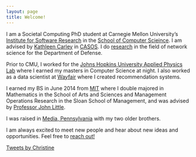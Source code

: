 ```yaml
---
layout: page
title: Welcome!
---
```


I am a Societal Computing PhD student at Carnegie Mellon University’s [Institute for Software Research](http://isri.cmu.edu/index.html) in the [School of Computer Scieince](https://www.cs.cmu.edu). I am advised by [Kathleen Carley](http://www.casos.cs.cmu.edu/bios/carley/carley.html) in [CASOS](http://casos.cs.cmu.edu). I do [research](/research) in the field of network science for the Department of Defense.  

Prior to CMU, I worked for the [Johns Hopkins University Applied Physics Lab](https://www.jhuapl.edu/) where I earned my masters in Computer Science at night. I also worked as a data scientist at [Wayfair](www.wayfair.com) where I created recommendation systems.

I earned my BS in June 2014 from  [MIT](http://mit.edu) where I double majored in Mathematics in the School of Arts and Sciences and Management Operations Research in the Sloan School of Management, and was advised by [Professor John Little](https://mitsloan.mit.edu/faculty/directory/john-d-c-little).

I was raised in [Media, Pennsylvania](https://visitmediapa.com/) with my two older brothers. 

I am always excited to meet new people and hear about new ideas and opportunities. Feel free to [reach out!](/contact)

<div class="feeds clearfix">
  <div class="feed-container">
      <a class="twitter-timeline" href="https://twitter.com/christine_owl" data-tweet-limit="2">Tweets by Christine</a> <script async src="//platform.twitter.com/widgets.js" charset="utf-8"></script>
      <!-- <a class="twitter-timeline"
        href="https://twitter.com/christine_owl">
      Tweets by @Christine_Owl
      </a> -->
    </div>  
</div>

<script>window.twttr = (function(d, s, id) {
  var js, fjs = d.getElementsByTagName(s)[0],
    t = window.twttr || {};
  if (d.getElementById(id)) return t;
  js = d.createElement(s);
  js.id = id;
  js.src = "https://platform.twitter.com/widgets.js";
  fjs.parentNode.insertBefore(js, fjs);

  t._e = [];
  t.ready = function(f) {
    t._e.push(f);
  };

  return t;
}(document, "script", "twitter-wjs"));</script>
